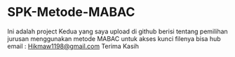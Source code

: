 # SPK-Metode-MABAC
Ini adalah project Kedua yang saya upload di github berisi tentang pemilihan jurusan menggunakan metode MABAC 
untuk akses kunci filenya bisa hub email : Hikmaw1198@gmail.com
Terima Kasih
